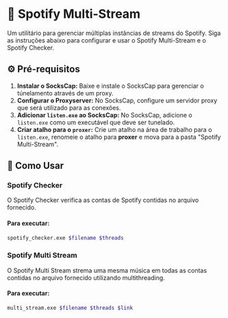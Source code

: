 # 🎵 Spotify Multi-Stream

Um utilitário para gerenciar múltiplas instâncias de streams do Spotify. Siga as instruções abaixo para configurar e usar o Spotify Multi-Stream e o Spotify Checker.

## ⚙️ Pré-requisitos

1. **Instalar o SocksCap:** Baixe e instale o SocksCap para gerenciar o túnelamento através de um proxy.
2. **Configurar o Proxyserver:** No SocksCap, configure um servidor proxy que será utilizado para as conexões.
3. **Adicionar `listen.exe` ao SocksCap:** No SocksCap, adicione o `listen.exe` como um executável que deve ser tunelado.
4. **Criar atalho para o `proxer`:** Crie um atalho na área de trabalho para o `listen.exe`, renomeie o atalho para **proxer** e mova para a pasta "Spotify Multi-Stream".

## 🚀 Como Usar

### Spotify Checker

O Spotify Checker verifica as contas de Spotify contidas no arquivo fornecido.

#### Para executar:

```bash
spotify_checker.exe $filename $threads

````

### Spotify Multi Stream

O Spotify Multi Stream strema uma mesma música em todas as contas contidas no arquivo fornecido utilizando multithreading.

#### Para executar:

```bash
multi_stream.exe $filename $threads $link
